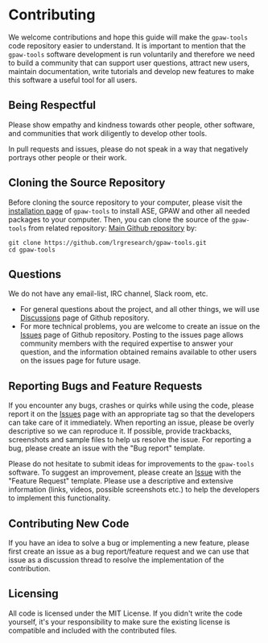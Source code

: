 Contributing
============

We welcome contributions and hope this guide will make the `gpaw-tools` code repository easier to understand. It is important to mention that the `gpaw-tools` software development is run voluntarily and therefore we need to build a community that can support user questions, attract new users, maintain documentation, write tutorials and develop new features to make this software a useful tool for all users.

Being Respectful
----------------
Please show empathy and kindness towards other people, other software, and communities that work diligently to develop other tools.

In pull requests and issues, please do not speak in a way that negatively portrays other people or their work.

Cloning the Source Repository
-----------------------------

Before cloning the source repository to your computer, please visit the [installation page](https://www.lrgresearch.org/gpaw-tools/installation/) of `gpaw-tools` to install ASE, GPAW and other all needed packages to your computer. Then, you can clone the source of the `gpaw-tools` from related repository:
[Main Github repository](https://github.com/lrgresearch/gpaw-tools) by:

    git clone https://github.com/lrgresearch/gpaw-tools.git
    cd gpaw-tools

Questions
---------

We do not have any email-list, IRC channel, Slack room, etc. 
* For general questions about the project, and all other things, we will use [Discussions](https://github.com/lrgresearch/gpaw-tools/discussions) page of Github repository. 
* For more technical problems, you are welcome to create an issue on the [Issues](https://github.com/lrgresearch/gpaw-tools/issues) page of Github repository. Posting to the issues page allows community members with the required expertise to answer your question, and the information obtained remains available to other users on the issues page for future usage.

Reporting Bugs and Feature Requests
-----------------------------------

If you encounter any bugs, crashes or quirks while using the code, please report it on the [Issues](https://github.com/lrgresearch/gpaw-tools/issues) page with an appropriate tag so that the developers can take care of it immediately. When reporting an issue, please be overly descriptive so we can reproduce it. If possible, provide trackbacks, screenshots and sample files to help us resolve the issue. For reporting a bug, please create an issue with the "Bug report" template.

Please do not hesitate to submit ideas for improvements to the `gpaw-tools` software. To suggest an improvement, please create an [Issue](https://github.com/lrgresearch/gpaw-tools/issues) with the "Feature Request" template. Please use a descriptive and extensive information (links, videos, possible screenshots etc.) to help the developers to implement this functionality.

Contributing New Code
---------------------
If you have an idea to solve a bug or implementing a new feature, please first create an issue as a bug report/feature request and we can use that issue as a discussion thread to resolve the implementation of the contribution.

Licensing
---------

All code is licensed under the MIT License. If you didn't write the code yourself, it's your responsibility to make sure the existing license is compatible and included with the contributed files.
